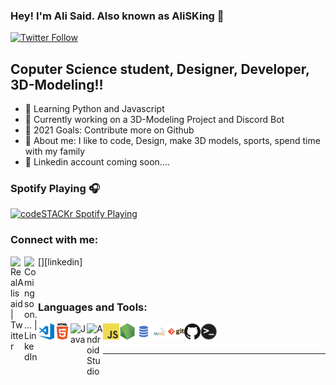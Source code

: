 ### Hey! I'm Ali Said. Also known as AliSKing 👋

[![Twitter Follow](https://img.shields.io/twitter/follow/RealAliSaid?color=1DA1F2&logo=twitter&style=for-the-badge)](https://twitter.com/intent/follow?original_referer=https%3A%2F%2Fgithub.com%2FRealAliSaid&screen_name=RealAliSaid)

## Coputer Science student, Designer, Developer, 3D-Modeling!!

- 🔴 Learning Python and Javascript
- 🔴 Currently working on a 3D-Modeling Project and Discord Bot
- 🔴 2021 Goals: Contribute more on Github
- 🔴 About me: I like to code, Design, make 3D models, sports, spend time with my family
- 🔴 Linkedin account coming soon....

### Spotify Playing 🎧

[<img src="https://now-playing-codestackr.vercel.app/api/spotify-playing" alt="codeSTACKr Spotify Playing" width="350" />](https://open.spotify.com/user/swyqyimdc12jajde4vpwd2x1b)

### Connect with me:


[<img align="left" alt="RealAlisaid | Twitter" width="22px" src="https://cdn.jsdelivr.net/npm/simple-icons@v3/icons/twitter.svg" />][twitter]
[<img align="left" alt="Coming soon.... | LinkedIn" width="22px" src="https://cdn.jsdelivr.net/npm/simple-icons@v3/icons/linkedin.svg" />][linkedin]

<br />

### Languages and Tools:

[<img align="left" alt="Visual Studio Code" width="26px" src="https://raw.githubusercontent.com/github/explore/80688e429a7d4ef2fca1e82350fe8e3517d3494d/topics/visual-studio-code/visual-studio-code.png" />][twitter]

[<img align="left" alt="HTML5" width="26px" src="https://raw.githubusercontent.com/github/explore/80688e429a7d4ef2fca1e82350fe8e3517d3494d/topics/html/html.png" />][twitter]

[<img align="left" alt="Java" width="26px" src="https://raw.githubusercontent.com/ALISKING/Images/main/java.png?token=ANWRTQGIR4QNJDV6NX7DMRDA4RRSO" />][twitter]

[<img align="left" alt="Android Studio" width="26px" src="https://raw.githubusercontent.com/ALISKING/Images/main/android-studio.png?token=ANWRTQBKXS5SCXRVM4AJ6F3A4RRZO" />][twitter]


[<img align="left" alt="JavaScript" width="26px" src="https://raw.githubusercontent.com/github/explore/80688e429a7d4ef2fca1e82350fe8e3517d3494d/topics/javascript/javascript.png" />][twitter]

[<img align="left" alt="Node.js" width="26px" src="https://raw.githubusercontent.com/github/explore/80688e429a7d4ef2fca1e82350fe8e3517d3494d/topics/nodejs/nodejs.png" />][twitter]

[<img align="left" alt="SQL" width="26px" src="https://raw.githubusercontent.com/github/explore/80688e429a7d4ef2fca1e82350fe8e3517d3494d/topics/sql/sql.png" />][twitter]

[<img align="left" alt="MySQL" width="26px" src="https://raw.githubusercontent.com/github/explore/80688e429a7d4ef2fca1e82350fe8e3517d3494d/topics/mysql/mysql.png" />][twitter]

[<img align="left" alt="Git" width="26px" src="https://raw.githubusercontent.com/github/explore/80688e429a7d4ef2fca1e82350fe8e3517d3494d/topics/git/git.png" />][twitter]

[<img align="left" alt="GitHub" width="26px" src="https://raw.githubusercontent.com/github/explore/78df643247d429f6cc873026c0622819ad797942/topics/github/github.png" />][twitter]

[<img align="left" alt="Terminal" width="26px" src="https://raw.githubusercontent.com/github/explore/80688e429a7d4ef2fca1e82350fe8e3517d3494d/topics/terminal/terminal.png" />][twitter]


<br />
<br />

---



</details>

[twitter]: https://twitter.com/RealAliSaid
